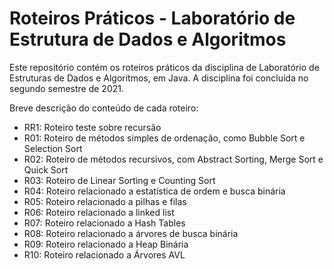 # Roteiros Práticos - Laboratório de Estrutura de Dados e Algoritmos
 Este repositório contém os roteiros práticos da disciplina de Laboratório de Estruturas de Dados e Algoritmos, em Java. A disciplina foi concluída no segundo semestre de 2021.
 
 Breve descrição do conteúdo de cada roteiro:
 - RR1: Roteiro teste sobre recursão
 - R01: Roteiro de métodos simples de ordenação, como Bubble Sort e Selection Sort
 - R02: Roteiro de métodos recursivos, com Abstract Sorting, Merge Sort e Quick Sort
 - R03: Roteiro de Linear Sorting e Counting Sort
 - R04: Roteiro relacionado a estatística de ordem e busca binária
 - R05: Roteiro relacionado a pilhas e filas
 - R06: Roteiro relacionado a linked list
 - R07: Roteiro relacionado a Hash Tables
 - R08: Roteiro relacionado a árvores de busca binária
 - R09: Roteiro relacionado a Heap Binária
 - R10: Roteiro relacionado a Árvores AVL
